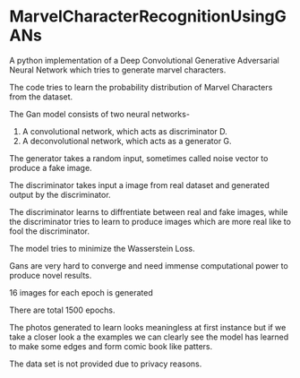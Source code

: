# MarvelCharacterRecognitionUsingGANs
A python implementation of a Deep Convolutional Generative Adversarial Neural Network which tries to generate marvel characters.

The code tries to learn the probability distribution of Marvel Characters from the dataset.

The Gan model consists of two neural networks-<br>
1. A convolutional network, which acts as discriminator D.
2. A deconvolutional network, which acts as a generator G.

The generator takes a random input, sometimes called noise vector to produce a fake image.

The discriminator takes input a image from real dataset and generated output by the discriminator.

The discriminator learns to diffrentiate between real and fake images, while the discriminator tries to learn to produce images which are more real like to fool the discriminator.

The model tries to minimize the Wasserstein Loss.

Gans are very hard to converge and need immense computational power to produce novel results.

16 images for each epoch is generated

There are total 1500 epochs.


The photos generated to learn looks meaningless at first instance but if we take a closer look a the examples we can clearly see
the model has learned to make some edges and form comic book like patters.

The data set is not provided due to privacy reasons.
